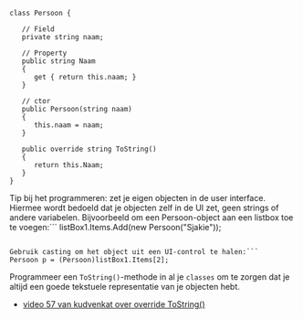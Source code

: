 <a id="cha:knowOverrideToString"></a>

```
class Persoon {

   // Field
   private string naam;

   // Property
   public string Naam
   {
      get { return this.naam; }
   }

   // ctor
   public Persoon(string naam)  
   {
      this.naam = naam;
   }

   public override string ToString()
   {
      return this.Naam;
   }
}
```


Tip bij het programmeren: zet je eigen objecten in de user interface. Hiermee wordt bedoeld dat je objecten zelf in de UI zet, geen strings of andere variabelen. Bijvoorbeeld om een Persoon-object aan een listbox toe te voegen:```
listBox1.Items.Add(new Persoon("Sjakie"));
```

Gebruik casting om het object uit een UI-control te halen:```
Persoon p = (Persoon)listBox1.Items[2];
```

Programmeer een `ToString()`-methode in al je `classes` om te zorgen dat je altijd een goede tekstuele representatie van je objecten hebt.


+ [video 57 van kudvenkat over override ToString()](https://www.youtube.com/watch?v=MwPZLPNR3ns&t=0s&list=PLAC325451207E3105&index=57)
